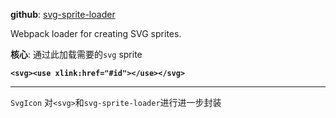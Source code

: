 
**github**: [svg-sprite-loader](https://github.com/kisenka/svg-sprite-loader)

Webpack loader for creating SVG sprites.

**核心**: 通过此加载需要的`svg` sprite

**`<svg><use xlink:href="#id"></use></svg>`**

---

`SvgIcon` 对`<svg>`和`svg-sprite-loader`进行进一步封装



